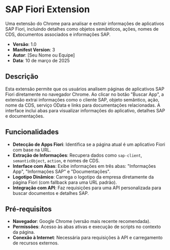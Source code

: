 # SAP Fiori Extension

Uma extensão do Chrome para analisar e extrair informações de aplicativos SAP Fiori, incluindo detalhes como objetos semânticos, ações, nomes de CDS, documentos associados e informações SAP.

- **Versão**: 1.0
- **Manifest Version**: 3
- **Autor**: [Seu Nome ou Equipe]
- **Data**: 10 de março de 2025

## Descrição

Esta extensão permite que os usuários analisem páginas de aplicativos SAP Fiori diretamente no navegador Chrome. Ao clicar no botão "Buscar App", a extensão extrai informações como o cliente SAP, objeto semântico, ação, nome da CDS, serviço OData e links para documentações relacionadas. A interface inclui abas para visualizar informações do aplicativo, detalhes SAP e documentações.

## Funcionalidades

- **Detecção de Apps Fiori**: Identifica se a página atual é um aplicativo Fiori com base na URL.
- **Extração de Informações**: Recupera dados como `sap-client`, `semanticObject`, `action`, e nomes de CDS.
- **Interface com Abas**: Exibe informações em três abas: "Informações App", "Informações SAP" e "Documentações".
- **Logotipo Dinâmico**: Carrega o logotipo da empresa diretamente da página Fiori (com fallback para uma URL padrão).
- **Integração com API**: Faz requisições para uma API personalizada para buscar documentos e detalhes SAP.

## Pré-requisitos

- **Navegador**: Google Chrome (versão mais recente recomendada).
- **Permissões**: Acesso às abas ativas e execução de scripts no contexto da página.
- **Conexão à Internet**: Necessária para requisições à API e carregamento de recursos externos.
